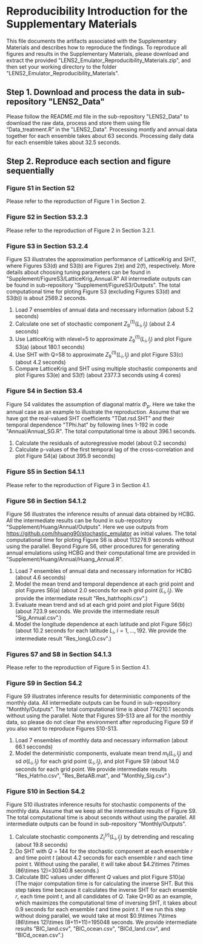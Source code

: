# Reproducibility Introduction for the Supplementary Materials
This file documents the artifacts associated with the Supplementary Materials and describes how to reproduce the findings. To reproduce all figures and results in the Supplementary Materials, please download and extract the provided "LENS2_Emulator_Reproducibility_Materials.zip", and then set your working directory to the folder "LENS2_Emulator_Reproducibility_Materials".

## Step 1. Download and process the data in sub-repository "LENS2_Data"
Please follow the README.md file in the sub-repository "LENS2_Data" to download the raw data, process and store them using file “Data_treatment.R” in the "LENS2_Data". Processing montly and annual data together for each ensemble takes about 63 seconds. Processing daily data for each ensemble takes about 32.5 seconds. 

## Step 2. Reproduce each section and figure sequentially
### Figure S1 in Section S2
Please refer to the reproduction of Figure 1 in Section 2.

### Figure S2 in Section S3.2.3
Please refer to the reproduction of Figure 2 in Section 3.2.1.

### Figure S3 in Section S3.2.4
Figure S3 illustrates the approximation performance of LatticeKrig and SHT, where Figures S3(d) and S3(b) are Figures 2(e) and 2(f), respectively. More details about choosing tuning parameters can be found in "Supplement/FigureS3/LatticeKrig_Annual.R" All intermediate outputs can be found in sub-repository "Supplement/FigureS3/Outputs". The total computational time for ploting Figure S3 (excluding Figures S3(d) and S3(b)) is about 2569.2 seconds.

1. Load 7 ensembles of annual data and necessary information (about 5.2 seconds)
2. Calculate one set of stochastic component $Z_9^{(1)}(L_i,l_j)$ (about 2.4 seconds)
3. Use LatticeKrig with nlevel=5 to approximate $Z_9^{(1)}(L_i,l_j)$ and plot Figure S3(a) (about 180.1 seconds)
4. Use SHT with Q=58 to approximate $Z_9^{(1)}(L_i,l_j)$ and plot Figure S3(c) (about 4.2 seconds)
5. Compare LatticeKrig and SHT using multiple stochastic components and plot Figures S3(e) and S3(f) (about 2377.3 seconds using 4 cores)

### Figure S4 in Section S3.4
Figure S4 validates the assumption of diagonal matrix $\Phi_p$. Here we take the annual case as an example to illustrate the reproduction. Assume that we have got the real-valued SHT coefficients "TDat.rsd.SHT" and their temporal dependence "TPhi.hat" by following lines 1-192 in code "Annual/Annual_SG.R". The total computational time is about 396.1 seconds.

1. Calculate the residuals of autoregressive model (about 0.2 seconds)
2. Calculate p-values of the first temporal lag of the cross-correlation and plot Figure S4(a) (about 395.9 seconds)

### Figure S5 in Section S4.1.1
Please refer to the reproduction of Figure 3 in Section 4.1.

### Figure S6 in Section S4.1.2
Figure S6 illustrates the inference results of annual data obtained by HCBG. All the intermediate results can be found in sub-repository "Supplement/Huang/Annual/Outputs". Here we use outputs from https://github.com/hhuang90/stochastic_emulator 
as initial values. The total computational time for ploting Figure S6 is about 113278.9 seconds without using the parallel. Beyond Figure S6, other procedures for generating annual emulations using HCBG and their computational time are provided in "Supplement/Huang/Annual/Huang_Annual.R".

1. Load 7 ensembles of annual data and necessary information for HCBG (about 4.6 seconds)
2. Model the mean trend and temporal dependence at each grid point and plot Figures S6(a) (about 2.0 seconds for each grid point $(L_i,l_j)$. We provide the intermediate result "Res_hatrhophi.csv".)
3. Evaluate mean trend and sd at each grid point and plot Figure S6(b) (about 723.9 seconds. We provide the intermediate result "Sig_Annual.csv".)
4. Model the longitude dependence at each latitude and plot Figure S6(c) (about 10.2 seconds for each latitude $L_i$, $i=1,\ldots,192$. We provide the intermediate result "Res_longLO.csv".)

### Figures S7 and S8 in Section S4.1.3
Please refer to the reproduction of Figure 5 in Section 4.1.

### Figure S9 in Section S4.2
Figure S9 illustrates inference results for deterministic components of the monthly data. All intermediate outputs can be found in sub-repository "Monthly/Outputs". The total computational time is about 774210.1 seconds without using the parallel. Note that Figures S9-S13 are all for the monthly data, so please do not clear the environment after reproducing Figure S9 if you also want to reproduce Figures S10-S13.           

1. Load 7 ensembles of monthly data and necessary information (about 66.1 secconds)
2. Model the deterministic components, evaluate mean trend $m_t(L_i,l_j)$ and sd $\sigma(L_i,l_j)$ for each grid point $(L_i,l_j)$, and plot Figure S9 (about 14.0 seconds for each grid point. We provide intermediate results "Res_Hatrho.csv", "Res_BetaAB.mat", and "Monthly_Sig.csv".)

### Figure S10 in Section S4.2
Figure S10 illustrates inference results for stochastic components of the monthly data. Assume that we keep all the intermediate results of Figure S9. The total computational time is about  seconds without using the parallel. All intermediate outputs can be found in sub-repository "Monthly/Outputs".

1. Calculate stochastic components $Z_t^{(r)}(L_i,l_j)$  by detrending and rescaling (about 19.8 seconds)
2. Do SHT with $Q=144$ for the stochastic component at each ensemble $r$ and time point $t$ (about 4.2 seconds for each ensemble r and each time point t. Without using the parallel, it will take about $4.2\times 7\times (86\times 12)=30340.8 seconds.)
3. Calculate BIC values under different $Q$ values and plot Figure S10(a) (The major computation time is for calculating the inverse SHT. But this step takes time because it calculates the inverse SHT for each ensemble $r$, each time point $t$, and all candidates of $Q$. Take Q=90 as an example, which maximizes the computational time of inversing SHT, it takes about 0.9 seconds for each ensemble $t$ and time point $t$. If we run this step without doing parallel, we would take at most $0.9\times 7\times (86\times 12)\times (8+11+11)=195048 seconds. We provide intermediate results "BIC_land.csv", "BIC_ocean.csv", "BICd_land.csv", and "BICd_ocean.csv".)









